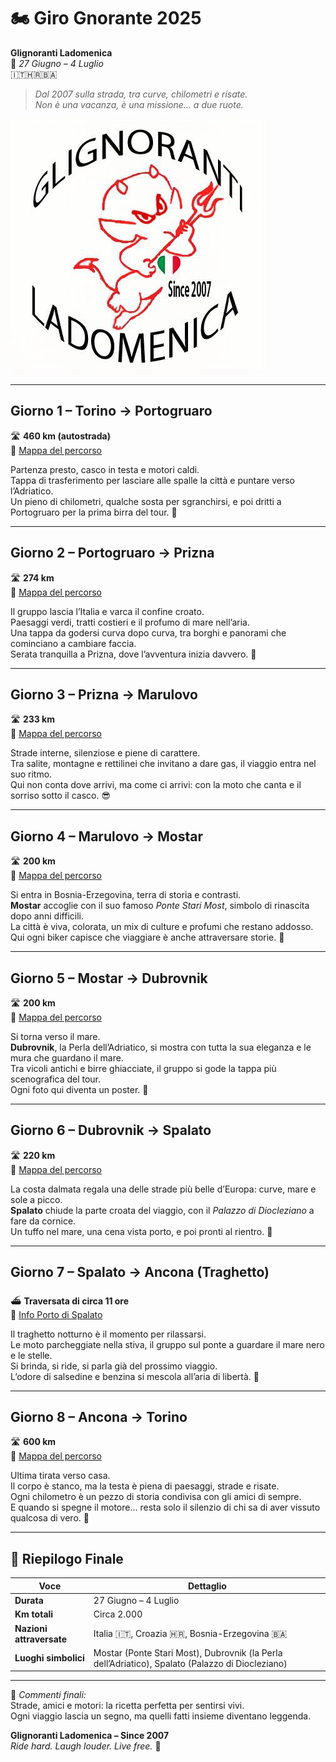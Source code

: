 # 🏍️ Giro Gnorante 2025  
**Glignoranti Ladomenica**  
📅 *27 Giugno – 4 Luglio*  
🇮🇹🇭🇷🇧🇦  

> *Dal 2007 sulla strada, tra curve, chilometri e risate.  
> Non è una vacanza, è una missione… a due ruote.*  

![Glignoranti Ladomenica](glignorantiladomenica_Occhi.PNG)

---

## Giorno 1 – Torino → Portogruaro  
🛣️ **460 km (autostrada)**  
📍 [Mappa del percorso](https://www.google.com/maps/dir/Torino/Portogruaro)  

Partenza presto, casco in testa e motori caldi.  
Tappa di trasferimento per lasciare alle spalle la città e puntare verso l’Adriatico.  
Un pieno di chilometri, qualche sosta per sgranchirsi, e poi dritti a Portogruaro per la prima birra del tour. 🍺

---

## Giorno 2 – Portogruaro → Prizna  
🛣️ **274 km**  
📍 [Mappa del percorso](https://www.google.com/maps/dir/Portogruaro/Prizna,+Croazia)  

Il gruppo lascia l’Italia e varca il confine croato.  
Paesaggi verdi, tratti costieri e il profumo di mare nell’aria.  
Una tappa da godersi curva dopo curva, tra borghi e panorami che cominciano a cambiare faccia.  
Serata tranquilla a Prizna, dove l’avventura inizia davvero. 🌅

---

## Giorno 3 – Prizna → Marulovo  
🛣️ **233 km**  
📍 [Mappa del percorso](https://www.google.com/maps/dir/Prizna,+Croazia/Marulovo,+Croazia)  

Strade interne, silenziose e piene di carattere.  
Tra salite, montagne e rettilinei che invitano a dare gas, il viaggio entra nel suo ritmo.  
Qui non conta dove arrivi, ma come ci arrivi: con la moto che canta e il sorriso sotto il casco. 😎

---

## Giorno 4 – Marulovo → Mostar  
🛣️ **200 km**  
📍 [Mappa del percorso](https://www.google.com/maps/dir/Marulovo,+Croazia/Mostar,+Bosnia+and+Herzegovina)  

Si entra in Bosnia-Erzegovina, terra di storia e contrasti.  
**Mostar** accoglie con il suo famoso *Ponte Stari Most*, simbolo di rinascita dopo anni difficili.  
La città è viva, colorata, un mix di culture e profumi che restano addosso.  
Qui ogni biker capisce che viaggiare è anche attraversare storie. 🌉

---

## Giorno 5 – Mostar → Dubrovnik  
🛣️ **200 km**  
📍 [Mappa del percorso](https://www.google.com/maps/dir/Mostar,+Bosnia+and+Herzegovina/Dubrovnik,+Croatia)  

Si torna verso il mare.  
**Dubrovnik**, la Perla dell’Adriatico, si mostra con tutta la sua eleganza e le mura che guardano il mare.  
Tra vicoli antichi e birre ghiacciate, il gruppo si gode la tappa più scenografica del tour.  
Ogni foto qui diventa un poster. 📸

---

## Giorno 6 – Dubrovnik → Spalato  
🛣️ **220 km**  
📍 [Mappa del percorso](https://www.google.com/maps/dir/Dubrovnik,+Croatia/Split,+Croatia)  

La costa dalmata regala una delle strade più belle d’Europa: curve, mare e sole a picco.  
**Spalato** chiude la parte croata del viaggio, con il *Palazzo di Diocleziano* a fare da cornice.  
Un tuffo nel mare, una cena vista porto, e poi pronti al rientro. 🌊

---

## Giorno 7 – Spalato → Ancona (Traghetto)  
⛴️ **Traversata di circa 11 ore**  
📍 [Info Porto di Spalato](https://www.port-authority-split.hr/)  

Il traghetto notturno è il momento per rilassarsi.  
Le moto parcheggiate nella stiva, il gruppo sul ponte a guardare il mare nero e le stelle.  
Si brinda, si ride, si parla già del prossimo viaggio.  
L’odore di salsedine e benzina si mescola all’aria di libertà. 🌌

---

## Giorno 8 – Ancona → Torino  
🛣️ **600 km**  
📍 [Mappa del percorso](https://www.google.com/maps/dir/Ancona/Torino)  

Ultima tirata verso casa.  
Il corpo è stanco, ma la testa è piena di paesaggi, strade e risate.  
Ogni chilometro è un pezzo di storia condivisa con gli amici di sempre.  
E quando si spegne il motore… resta solo il silenzio di chi sa di aver vissuto qualcosa di vero. 🏁

---

## 🧾 Riepilogo Finale  

| Voce | Dettaglio |
|------|------------|
| **Durata** | 27 Giugno – 4 Luglio |
| **Km totali** | Circa 2.000 |
| **Nazioni attraversate** | Italia 🇮🇹, Croazia 🇭🇷, Bosnia-Erzegovina 🇧🇦 |
| **Luoghi simbolici** | Mostar (Ponte Stari Most), Dubrovnik (la Perla dell’Adriatico), Spalato (Palazzo di Diocleziano) |

---

💬 *Commenti finali:*  
Strade, amici e motori: la ricetta perfetta per sentirsi vivi.  
Ogni viaggio lascia un segno, ma quelli fatti insieme diventano leggenda.  

**Glignoranti Ladomenica – Since 2007**  
*Ride hard. Laugh louder. Live free.* 🤘  

